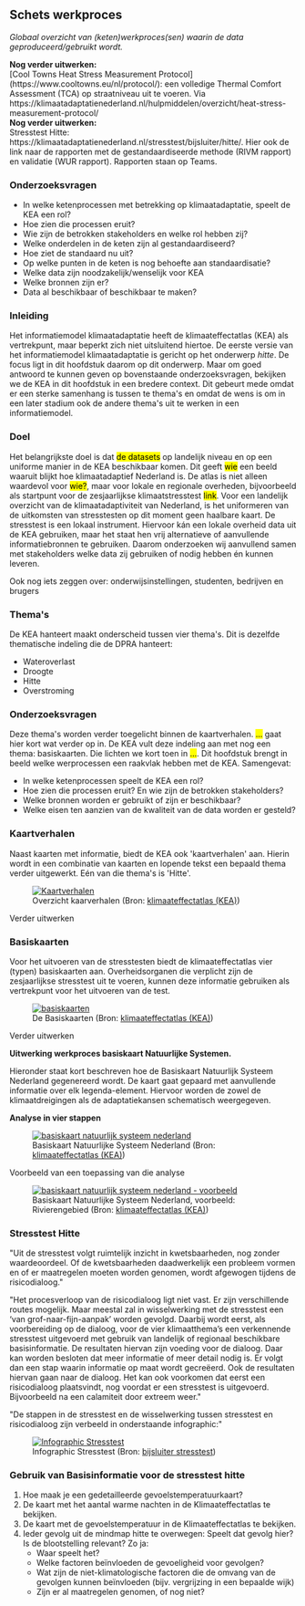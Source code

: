 ## Schets werkproces

*Globaal overzicht van (keten)werkproces(sen) waarin de data geproduceerd/gebruikt wordt.* 

<aside class="note"><strong>Nog verder uitwerken:</strong><br>
   [Cool Towns Heat Stress Measurement Protocol](https://www.cooltowns.eu/nl/protocol/): een volledige Thermal Comfort Assessment (TCA) op straatniveau uit te voeren.
   Via https://klimaatadaptatienederland.nl/hulpmiddelen/overzicht/heat-stress-measurement-protocol/
</aside>

<aside class="note"><strong>Nog verder uitwerken:</strong><br>
   Stresstest Hitte: https://klimaatadaptatienederland.nl/stresstest/bijsluiter/hitte/. Hier ook de link naar de rapporten met de gestandaardiseerde methode (RIVM rapport) en validatie (WUR rapport). Rapporten staan op Teams.
</aside>

### Onderzoeksvragen
 - In welke ketenprocessen met betrekking op klimaatadaptatie, speelt de KEA een rol?
 - Hoe zien die processen eruit?
 - Wie zijn de betrokken stakeholders en welke rol hebben zij?
 - Welke onderdelen in de keten zijn al gestandaardiseerd?
 - Hoe ziet de standaard nu uit?
 - Op welke punten in de keten is nog behoefte aan standaardisatie?
 - Welke data zijn noodzakelijk/wenselijk voor KEA
 - Welke bronnen zijn er?
 - Data al beschikbaar of beschikbaar te maken?


### Inleiding
Het informatiemodel klimaatadaptatie heeft de klimaateffectatlas (KEA) als vertrekpunt, maar beperkt zich niet uitsluitend hiertoe. De eerste versie van het informatiemodel klimaatadaptatie is gericht op het onderwerp _hitte_. De focus ligt in dit hoofdstuk daarom op dit onderwerp. Maar om goed antwoord te kunnen geven op bovenstaande onderzoeksvragen, bekijken we de KEA in dit hoofdstuk in een bredere context. Dit gebeurt mede omdat er een sterke samenhang is tussen te thema's en omdat de wens is om in een later stadium ook de andere thema's uit te werken in een informatiemodel.

### Doel
Het belangrijkste doel is dat <mark>de datasets</mark> op landelijk niveau en op een uniforme manier in de KEA beschikbaar komen. Dit geeft <mark>wie</mark> een beeld waaruit blijkt hoe klimaatadaptief Nederland is. De atlas is niet alleen waardevol voor <mark>wie?</mark>, maar voor lokale en regionale overheden, bijvoorbeeld als startpunt voor de zesjaarlijkse klimaatstresstest <mark>link</mark>. Voor een landelijk overzicht van de klimaatadaptiviteit van Nederland, is het uniformeren van de uitkomsten van stresstesten op dit moment geen haalbare kaart. De stresstest is een lokaal instrument. Hiervoor kán een lokale overheid data uit de KEA gebruiken, maar het staat hen vrij alternatieve of aanvullende informatiebronnen te gebruiken. Daarom onderzoeken wij aanvullend samen met stakeholders welke data zij gebruiken of nodig hebben én kunnen leveren. 

<aside class='note'>Ook nog iets zeggen over: onderwijsinstellingen, studenten, bedrijven en brugers</aside>

### Thema's
De KEA hanteert maakt onderscheid tussen vier thema's. Dit is dezelfde thematische indeling die de DPRA hanteert:
 - Wateroverlast
 - Droogte
 - Hitte
 - Overstroming

### Onderzoeksvragen
Deze thema's worden verder toegelicht binnen de kaartverhalen. <mark>...</mark> gaat hier kort wat verder op in. De KEA vult deze indeling aan met nog een thema: basiskaarten. Die lichten we kort toen in <mark>...</mark>. Dit hoofdstuk brengt in beeld welke werprocessen een raakvlak hebben met de KEA. Samengevat:
 - In welke ketenprocessen speelt de KEA een rol?
 - Hoe zien die processen eruit? En wie zijn de betrokken stakeholders?
 - Welke bronnen worden er gebruikt of zijn er beschikbaar?
 - Welke eisen ten aanzien van de kwaliteit van de data worden er gesteld?

### Kaartverhalen

Naast kaarten met informatie, biedt de KEA ook 'kaartverhalen' aan. Hierin wordt in een combinatie van kaarten en lopende tekst een bepaald thema verder uitgewerkt. Eén van die thema's is 'Hitte'. 

<figure>
   <a href="media/kea_kaartverhalen.jpg" target="_blank">
      <img src="media/kea_kaartverhalen.jpg" alt="Kaartverhalen">
   </a>
   <figcaption>Overzicht kaarverhalen (Bron:
      <a href="https://www.klimaateffectatlas.nl/nl/kaartverhalen" target="_blank">klimaateffectatlas (KEA)</a>)
   </figcaption>
</figure>

<aside class="note">Verder uitwerken</aside>

### Basiskaarten
Voor het uitvoeren van de stresstesten biedt de klimaateffectatlas vier (typen) basiskaarten aan. Overheidsorganen die verplicht zijn de zesjaarlijkse stresstest uit te voeren, kunnen deze informatie gebruiken als vertrekpunt voor het uitvoeren van de test.

<figure>
   <a href="media/kea_basiskaarten.jpg" target="_blank">
      <img src="media/kea_basiskaarten.jpg" alt="basiskaarten">
   </a>
   <figcaption> De Basiskaarten (Bron:
      <a href="https://www.klimaateffectatlas.nl/nl/kaartverhalen" target="_blank">klimaateffectatlas (KEA)</a>)
   </figcaption>
</figure>

<aside class="note">Verder uitwerken</aside>

<aside class="example">

   <strong>Uitwerking werkproces basiskaart Natuurlijke Systemen.</strong>

   Hieronder staat kort beschreven hoe de Basiskaart Natuurlijk Systeem Nederland gegenereerd wordt. De kaart gaat gepaard met aanvullende informatie over elk legenda-element. Hiervoor worden de zowel de klimaatdreigingen als de adaptatiekansen schematisch weergegeven. 

   <strong>Analyse in vier stappen</strong>

   <figure>
      <a href="media/kea_basiskaart_nat_sys_proces.jpg" target="_blank">
         <img src="media/kea_basiskaart_nat_sys_proces.jpg" alt="basiskaart natuurlijk systeem nederland">
      </a>
      <figcaption> Basiskaart Natuurlijke Systeem Nederland (Bron:
         <a href="https://www.klimaateffectatlas.nl/nl/basiskaart-natuurlijk-systeem-nederland" target="_blank">klimaateffectatlas (KEA)</a>)
      </figcaption>
   </figure>

   Voorbeeld van een toepassing van die analyse

   <figure>
      <a href="media/kea_basiskaart_nat_sys_proces_ex.jpg" target="_blank">
         <img src="media/kea_basiskaart_nat_sys_proces_ex.jpg" alt="basiskaart natuurlijk systeem nederland - voorbeeld">
      </a>
      <figcaption> Basiskaart Natuurlijke Systeem Nederland, voorbeeld: Rivierengebied (Bron:
         <a href="https://www.klimaateffectatlas.nl/nl/basiskaart-natuurlijk-systeem-nederland" target="_blank">klimaateffectatlas (KEA)</a>)
      </figcaption>
   </figure>
</aside>


### Stresstest Hitte
"Uit de stresstest volgt ruimtelijk inzicht in kwetsbaarheden, nog zonder waardeoordeel. Of de kwetsbaarheden daadwerkelijk een probleem vormen en of er maatregelen moeten worden genomen, wordt afgewogen tijdens de risicodialoog."

"Het procesverloop van de risicodialoog ligt niet vast. Er zijn verschillende routes mogelijk. Maar meestal zal in wisselwerking met de stresstest een ‘van grof-naar-fijn-aanpak’ worden gevolgd. Daarbij wordt eerst, als voorbereiding op de dialoog, voor de vier klimaatthema’s een verkennende stresstest uitgevoerd met gebruik van landelijk of regionaal beschikbare basisinformatie. De resultaten hiervan zijn voeding voor de dialoog. Daar kan worden besloten dat meer informatie of meer detail nodig is. Er volgt dan een stap waarin informatie op maat wordt gecreëerd. Ook de resultaten hiervan gaan naar de dialoog. Het kan ook voorkomen dat eerst een risicodialoog plaatsvindt, nog voordat er een stresstest is uitgevoerd. Bijvoorbeeld na een calamiteit door extreem weer."

"De stappen in de stresstest en de wisselwerking tussen stresstest en risicodialoog zijn verbeeld in onderstaande infographic:"

<figure>
   <a href="media/infographic_stresstest.png" target="_blank">
      <img src="media/infographic_stresstest.png" alt="Infographic Stresstest">
   </a>
   <figcaption>Infographic Stresstest (Bron:
      <a href="https://klimaatadaptatienederland.nl/stresstest/bijsluiter" target="_blank">bijsluiter stresstest</a>)
   </figcaption>
</figure>

### Gebruik van Basisinformatie voor de stresstest hitte
 1. Hoe maak je een gedetailleerde gevoelstemperatuurkaart?
 1. De kaart met het aantal warme nachten in de Klimaateffectatlas te bekijken.
 1. De kaart met de gevoelstemperatuur in de Klimaateffectatlas te bekijken.
 1. Ieder gevolg uit de mindmap hitte te overwegen: Speelt dat gevolg hier? Is de blootstelling relevant? Zo ja:
    * Waar speelt het?
    * Welke factoren beïnvloeden de gevoeligheid voor gevolgen?
    * Wat zijn de niet-klimatologische factoren die de omvang van de gevolgen kunnen beïnvloeden (bijv. vergrijzing in een bepaalde wijk)
    * Zijn er al maatregelen genomen, of nog niet?